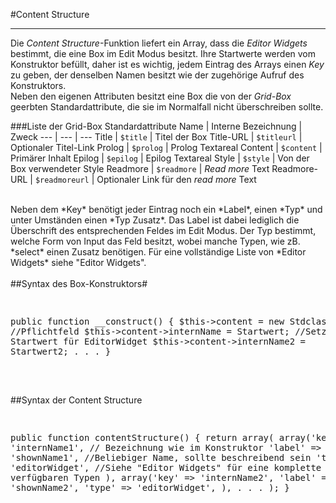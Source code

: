 #Content Structure

---

Die *Content Structure*-Funktion liefert ein Array, dass die *Editor Widgets* bestimmt, die eine Box im Edit Modus besitzt. Ihre Startwerte werden vom Konstruktor befüllt, daher ist es wichtig, jedem Eintrag des Arrays einen *Key* zu geben, der denselben Namen besitzt wie der zugehörige Aufruf des Konstruktors. <br />
Neben den eigenen Attributen besitzt eine Box die von der *Grid-Box* geerbten Standardattribute, die sie im Normalfall nicht überschreiben sollte.

###Liste der Grid-Box Standardattribute
Name | Interne Bezeichnung | Zweck
--- | --- | --- 
Title | `$title` | Titel der Box
Title-URL | `$titleurl` | Optionaler Titel-Link
Prolog | `$prolog` | Prolog Textareal
Content | `$content` | Primärer Inhalt
Epilog | `$epilog` | Epilog Textareal
Style | `$style` | Von der Box verwendeter Style
Readmore | `$readmore` | *Read more* Text
Readmore-URL | `$readmoreurl` |  Optionaler Link für den *read more* Text

<br />
Neben dem *Key* benötigt jeder Eintrag noch ein *Label*, einen *Typ* und unter Umständen einen *Typ Zusatz*. Das Label ist dabei lediglich die Überschrift des entsprechenden Feldes im Edit Modus. Der Typ bestimmt, welche Form von Input das Feld besitzt, wobei manche Typen, wie zB. *select* einen Zusatz benötigen. Für eine vollständige Liste von *Editor Widgets* siehe "Editor Widgets".
<br />
<br />
##Syntax des Box-Konstruktors#
<pre>

public function __construct() {
	$this->content = new Stdclass;					//Pflichtfeld
	$this->content->internName = Startwert;			//Setzt Startwert für EditorWidget
	$this->content->internName2 = Startwert2;
	.
	.
	.
}

</pre>

<br />
##Syntax der Content Structure
<pre>

public function contentStructure() {
	return array(
		array('key' => 'internName1',		// Bezeichnung wie im Konstruktor
			'label' => 'shownName1',		//Beliebiger Name, sollte beschreibend sein
			'type' => 'editorWidget',		//Siehe "Editor Widgets" für eine 
												komplette Liste der verfügbaren Typen
		),
		array('key' => 'internName2',
			'label' => 'shownName2',
			'type' => 'editorWidget',
		),
		.
		.
		.
	);
}

</pre>
